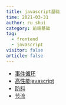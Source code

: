 ```yaml
---
title: javascript基础
time: 2021-03-31
author: ru shui
category: 前端基础
tag:
  - frontend
  - javascript
visitor: false
article: false
---
```


+ [事件循环](./event_loop.md)
+ [高性能javascript](./high_performance.md)
+ [防抖](1_1debounce.md)
+ [节流](1_2throttle.md)